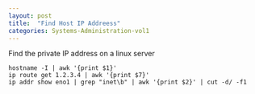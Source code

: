```yaml
---
layout: post
title:  "Find Host IP Addreess"
categories: Systems-Administration-vol1
---
```

Find the private IP address on a linux server
```
hostname -I | awk '{print $1}'
ip route get 1.2.3.4 | awk '{print $7}'
ip addr show eno1 | grep "inet\b" | awk '{print $2}' | cut -d/ -f1
```
